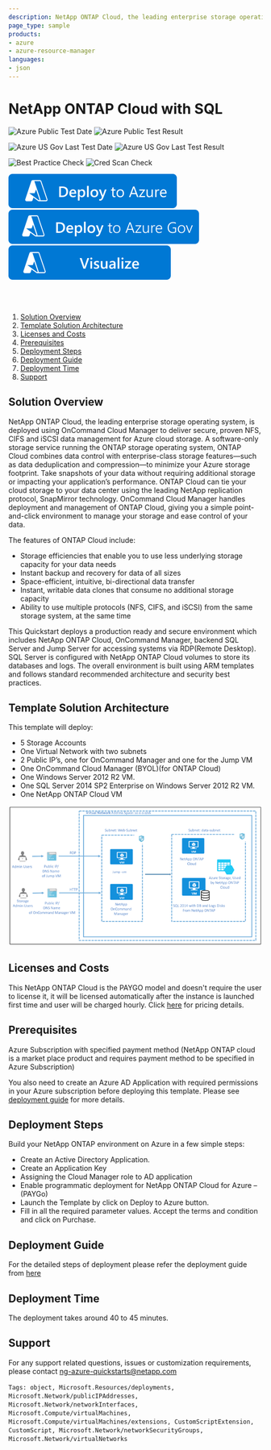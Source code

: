```yaml
---
description: NetApp ONTAP Cloud, the leading enterprise storage operating system, is deployed using OnCommand Cloud Manager to deliver secure, proven NFS, CIFS and iSCSI data management for Azure cloud storage. A software-only storage service running the ONTAP storage operating system, ONTAP Cloud combines data control with enterprise-class storage features—such as data deduplication and compression—to minimize your Azure storage footprint. OnCommand Cloud Manager handles deployment and management of ONTAP Cloud, giving you a simple point-and-click environment to manage your storage and ease control of your data. This Quickstart deploys a production ready and secure environment which includes NetApp ONTAP Cloud, OnCommand Manager, backend SQL Server and Jump Server for accessing systems via remote Desktop.It follows standard recommended architecture & security best practices. See quickstart guide at http://bit.ly/otcguide before deploying the template.
page_type: sample
products:
- azure
- azure-resource-manager
languages:
- json
---
```

# NetApp ONTAP Cloud with SQL

![Azure Public Test Date](https://azurequickstartsservice.blob.core.windows.net/badges/application-workloads/netapp/netapp-ontap-sql/PublicLastTestDate.svg)
![Azure Public Test Result](https://azurequickstartsservice.blob.core.windows.net/badges/application-workloads/netapp/netapp-ontap-sql/PublicDeployment.svg)

![Azure US Gov Last Test Date](https://azurequickstartsservice.blob.core.windows.net/badges/application-workloads/netapp/netapp-ontap-sql/FairfaxLastTestDate.svg)
![Azure US Gov Last Test Result](https://azurequickstartsservice.blob.core.windows.net/badges/application-workloads/netapp/netapp-ontap-sql/FairfaxDeployment.svg)

![Best Practice Check](https://azurequickstartsservice.blob.core.windows.net/badges/application-workloads/netapp/netapp-ontap-sql/BestPracticeResult.svg)
![Cred Scan Check](https://azurequickstartsservice.blob.core.windows.net/badges/application-workloads/netapp/netapp-ontap-sql/CredScanResult.svg)

[![Deploy To Azure](https://raw.githubusercontent.com/Azure/azure-quickstart-templates/master/1-CONTRIBUTION-GUIDE/images/deploytoazure.svg?sanitize=true)](https://portal.azure.com/#create/Microsoft.Template/uri/https%3A%2F%2Fraw.githubusercontent.com%2FAzure%2Fazure-quickstart-templates%2Fmaster%2Fapplication-workloads%2Fnetapp%2Fnetapp-ontap-sql%2Fazuredeploy.json)
[![Deploy To Azure US Gov](https://raw.githubusercontent.com/Azure/azure-quickstart-templates/master/1-CONTRIBUTION-GUIDE/images/deploytoazuregov.svg?sanitize=true)](https://portal.azure.us/#create/Microsoft.Template/uri/https%3A%2F%2Fraw.githubusercontent.com%2FAzure%2Fazure-quickstart-templates%2Fmaster%2Fapplication-workloads%2Fnetapp%2Fnetapp-ontap-sql%2Fazuredeploy.json)
[![Visualize](https://raw.githubusercontent.com/Azure/azure-quickstart-templates/master/1-CONTRIBUTION-GUIDE/images/visualizebutton.svg?sanitize=true)](http://armviz.io/#/?load=https%3A%2F%2Fraw.githubusercontent.com%2FAzure%2Fazure-quickstart-templates%2Fmaster%2Fapplication-workloads%2Fnetapp%2Fnetapp-ontap-sql%2Fazuredeploy.json)

<br><br>

<!-- TOC -->

1. [Solution Overview](#solution-overview)
2. [Template Solution Architecture ](#template-solution-architecture)
3. [Licenses and Costs ](#licenses-and-costs)
4. [Prerequisites](#prerequisites)
5. [Deployment Steps](#deployment-steps)
6. [Deployment Guide](#deployment-guide)
7. [Deployment Time](#deployment-time)
8. [Support](#support)

<!-- /TOC -->

## Solution Overview

NetApp ONTAP Cloud, the leading enterprise storage operating system, is deployed using OnCommand Cloud Manager to deliver secure, proven NFS, CIFS and iSCSI data management for Azure cloud storage. A software-only storage service running the ONTAP storage operating system, ONTAP Cloud combines data control with enterprise-class storage features—such as data deduplication and compression—to minimize your Azure storage footprint. Take snapshots of your data without requiring additional storage or impacting your application’s performance. ONTAP Cloud can tie your cloud storage to your data center using the leading NetApp replication protocol, SnapMirror technology. OnCommand Cloud Manager handles deployment and management of ONTAP Cloud, giving you a simple point-and-click environment to manage your storage and ease control of your data.

The features of ONTAP Cloud include:

- Storage efficiencies that enable you to use less underlying storage capacity for your data needs
- Instant backup and recovery for data of all sizes
- Space-efficient, intuitive, bi-directional data transfer
- Instant, writable data clones that consume no additional storage capacity
- Ability to use multiple protocols (NFS, CIFS, and iSCSI) from the same storage system, at the same time

This Quickstart deploys a production ready and secure environment which includes NetApp ONTAP Cloud, OnCommand Manager, backend SQL Server and Jump Server for accessing systems via RDP(Remote Desktop). SQL Server is configured with NetApp ONTAP Cloud volumes to store its databases and logs. The overall environment is built using ARM templates and follows standard recommended architecture and security best practices.

## Template Solution Architecture

This template will deploy:

-	5 Storage Accounts
-	One Virtual Network with two subnets
-	2 Public IP’s, one for OnCommand Manager and one for the Jump VM
-	One OnCommand Cloud Manager (BYOL)(for ONTAP Cloud)
-	One Windows Server 2012 R2 VM.
-	One SQL Server 2014 SP2 Enterprise on Windows Server 2012 R2 VM.
-	One NetApp ONTAP Cloud VM
<img src="Images/netapp-architecture.png"/>

## Licenses and Costs

This NetApp ONTAP Cloud is the PAYGO model and doesn't require the user to license it, it will be licensed automatically after the instance is launched first time and user will be charged hourly. Click [here]( https://azuremarketplace.microsoft.com/marketplace/apps/netapp.netapp-ontap-cloud?tab=Overview) for pricing details.

## Prerequisites

Azure Subscription with specified payment method (NetApp ONTAP cloud is a market place product and requires payment method to be specified in Azure Subscription)

You also need to create an Azure AD Application with required permissions in your Azure subscription before deploying this template. Please see [deployment guide]( https://github.com/Azure/azure-quickstart-templates/blob/master/application-workloads/netapp/netapp-ontap-sql/Images/NetApp-ONTAP-Cloud-on-Azure.pdf) for more details.

## Deployment Steps

Build your NetApp ONTAP environment on Azure in a few simple steps:
- Create an Active Directory Application.
- Create an Application Key
- Assigning the Cloud Manager role to AD application
- Enable programmatic deployment for NetApp ONTAP Cloud for Azure – (PAYGo)
- Launch the Template by click on Deploy to Azure button.
- Fill in all the required parameter values. Accept the terms and condition and click on Purchase.

## Deployment Guide

For the detailed steps of deployment please refer the deployment guide from  [here]( https://github.com/Azure/azure-quickstart-templates/blob/master/application-workloads/netapp/netapp-ontap-sql/Images/NetApp-ONTAP-Cloud-on-Azure.pdf)

## Deployment Time

The deployment takes around 40 to 45 minutes.

## Support

For any support related questions, issues or customization requirements, please contact ng-azure-quickstarts@netapp.com

`Tags: object, Microsoft.Resources/deployments, Microsoft.Network/publicIPAddresses, Microsoft.Network/networkInterfaces, Microsoft.Compute/virtualMachines, Microsoft.Compute/virtualMachines/extensions, CustomScriptExtension, CustomScript, Microsoft.Network/networkSecurityGroups, Microsoft.Network/virtualNetworks`

